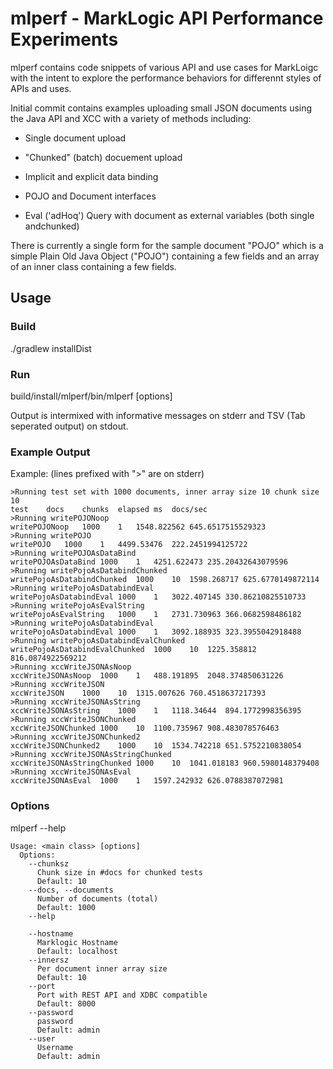 # mlperf - MarkLogic API Performance Experiments

mlperf contains code snippets of various API and use cases for MarkLoigc with the intent to explore the performance behaviors for differennt styles of APIs and uses.

Initial commit contains examples uploading small JSON documents using the Java API and XCC with a variety of methods including:

* Single document upload

* "Chunked" (batch) docuement upload
* Implicit and explicit data binding

* POJO and Document interfaces
* Eval ('adHoq') Query with document as external variables (both single andchunked)


There is currently a single form for the sample document "POJO" which is a simple Plain Old Java Object ("POJO") containing a few fields and an array of an inner class containing a few fields.

## Usage


### Build
./gradlew installDist

### Run
build/install/mlperf/bin/mlperf [options]

Output is intermixed with informative messages on stderr and TSV (Tab seperated output) on stdout.


### Example Output
Example: (lines prefixed with ">" are on stderr)
````
>Running test set with 1000 documents, inner array size 10 chunk size 10
test	docs	chunks	elapsed ms	docs/sec
>Running writePOJONoop
writePOJONoop	1000	1	1548.822562	645.6517515529323
>Running writePOJO
writePOJO	1000	1	4499.53476	222.2451994125722
>Running writePOJOAsDataBind
writePOJOAsDataBind	1000	1	4251.622473	235.20432643079596
>Running writePojoAsDatabindChunked
writePojoAsDatabindChunked	1000	10	1598.268717	625.6770149872114
>Running writePojoAsDatabindEval
writePojoAsDatabindEval	1000	1	3022.407145	330.86210825510733
>Running writePojoAsEvalString
writePojoAsEvalString	1000	1	2731.730963	366.0682598486182
>Running writePojoAsDatabindEval
writePojoAsDatabindEval	1000	1	3092.188935	323.3955042918488
>Running writePojoAsDatabindEvalChunked
writePojoAsDatabindEvalChunked	1000	10	1225.358812	816.0874922569212
>Running xccWriteJSONAsNoop
xccWriteJSONAsNoop	1000	1	488.191895	2048.374850631226
>Running xccWriteJSON
xccWriteJSON	1000	10	1315.007626	760.4518637217393
>Running xccWriteJSONAsString
xccWriteJSONAsString	1000	1	1118.34644	894.1772998356395
>Running xccWriteJSONChunked
xccWriteJSONChunked	1000	10	1100.735967	908.483078576463
>Running xccWriteJSONChunked2
xccWriteJSONChunked2	1000	10	1534.742218	651.5752210838054
>Running xccWriteJSONAsStringChunked
xccWriteJSONAsStringChunked	1000	10	1041.018183	960.5980148379408
>Running xccWriteJSONAsEval
xccWriteJSONAsEval	1000	1	1597.242932	626.0788387072981
````

### Options

mlperf --help

````$sh
Usage: <main class> [options]
  Options:
    --chunksz
      Chunk size in #docs for chunked tests
      Default: 10
    --docs, --documents
      Number of documents (total)
      Default: 1000
    --help

    --hostname
      Marklogic Hostname
      Default: localhost
    --innersz
      Per document inner array size
      Default: 10
    --port
      Port with REST API and XDBC compatible
      Default: 8000
    --password
      password
      Default: admin
    --user
      Username
      Default: admin


````
